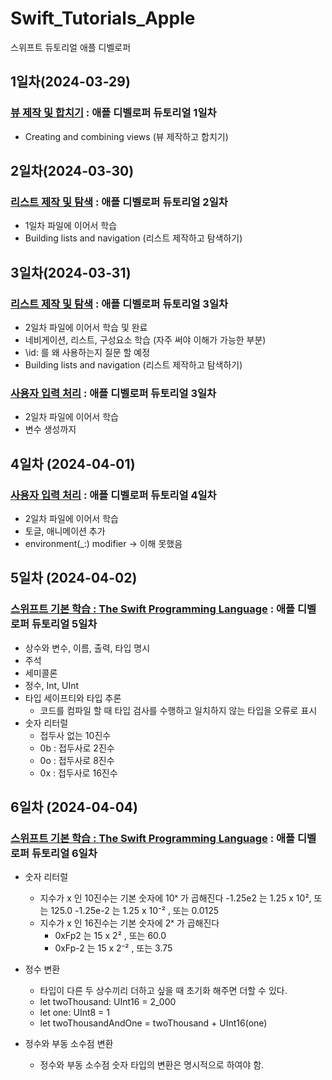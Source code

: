 # Swift_Tutorials_Apple
스위프트 듀토리얼 애플 디벨로퍼

## 1일차(2024-03-29)
### [뷰 제작 및 합치기](https://github.com/MFGangP/Swift_Tutorials_Apple/tree/main/SwiftUI%20essentials/Introducing%20SwiftUI) : 애플 디벨로퍼 듀토리얼 1일차
- Creating and combining views (뷰 제작하고 합치기)

## 2일차(2024-03-30)
### [리스트 제작 및 탐색](https://github.com/MFGangP/Swift_Tutorials_Apple/tree/main/SwiftUI%20essentials/Introducing%20SwiftUI) : 애플 디벨로퍼 듀토리얼 2일차
- 1일차 파일에 이어서 학습
- Building lists and navigation (리스트 제작하고 탐색하기)

## 3일차(2024-03-31)
### [리스트 제작 및 탐색](https://github.com/MFGangP/Swift_Tutorials_Apple/tree/main/SwiftUI%20essentials/Introducing%20SwiftUI) : 애플 디벨로퍼 듀토리얼 3일차
- 2일차 파일에 이어서 학습 및 완료
- 네비게이션, 리스트, 구성요소 학습 (자주 써야 이해가 가능한 부분)
- \id: 를 왜 사용하는지 질문 할 예정
- Building lists and navigation (리스트 제작하고 탐색하기)

### [사용자 입력 처리](https://github.com/MFGangP/Swift_Tutorials_Apple/tree/main/SwiftUI%20essentials/Introducing%20SwiftUI) : 애플 디벨로퍼 듀토리얼 3일차
- 2일차 파일에 이어서 학습
- 변수 생성까지

## 4일차 (2024-04-01)
### [사용자 입력 처리](https://github.com/MFGangP/Swift_Tutorials_Apple/tree/main/SwiftUI%20essentials/Introducing%20SwiftUI) : 애플 디벨로퍼 듀토리얼 4일차
- 2일차 파일에 이어서 학습
- 토글, 애니메이션 추가
- environment(_:) modifier -> 이해 못했음

## 5일차 (2024-04-02)
### [스위프트 기본 학습 : The Swift Programming Language](https://bbiguduk.gitbook.io/swift/language-guide-1/the-basics) : 애플 디벨로퍼 듀토리얼 5일차
- 상수와 변수, 이름, 출력, 타입 명시
- 주석
- 세미콜론
- 정수, Int, UInt
- 타입 세이프티와 타입 추론
    - 코드를 컴파일 할 때 타입 검사를 수행하고 일치하지 않는 타입을 오류로 표시
- 숫자 리터럴
    - 접두사 없는 10진수
    - 0b : 접두사로 2진수
    - 0o : 접두사로 8진수
    - 0x : 접두사로 16진수

## 6일차 (2024-04-04)
### [스위프트 기본 학습 : The Swift Programming Language](https://bbiguduk.gitbook.io/swift/language-guide-1/the-basics) : 애플 디벨로퍼 듀토리얼 6일차
- 숫자 리터럴
    - 지수가 x 인 10진수는 기본 숫자에 10ˣ 가 곱해진다
        -1.25e2 는 1.25 x 10², 또는 125.0
        -1.25e-2 는 1.25 x 10⁻² , 또는 0.0125
    - 지수가 x 인 16진수는 기본 숫자에 2ˣ 가 곱해진다
        - 0xFp2 는 15 x 2² , 또는 60.0
        - 0xFp-2 는 15 x 2⁻² , 또는 3.75
- 정수 변환
    - 타입이 다른 두 상수끼리 더하고 싶을 때 초기화 해주면 더할 수 있다.
    - let twoThousand: UInt16 = 2_000
    - let one: UInt8 = 1
    - let twoThousandAndOne = twoThousand + UInt16(one)

- 정수와 부동 소수점 변환
    - 정수와 부동 소수점 숫자 타입의 변환은 명시적으로 하여야 함.
    
